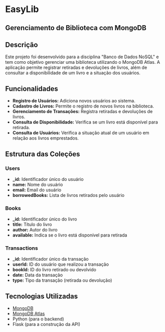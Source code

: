 # EasyLib
## Gerenciamento de Biblioteca com MongoDB

## Descrição

Este projeto foi desenvolvido para a disciplina "Banco de Dados NoSQL" e tem como objetivo gerenciar uma biblioteca utilizando o MongoDB Atlas. A aplicação permite registrar retiradas e devoluções de livros, além de consultar a disponibilidade de um livro e a situação dos usuários.

## Funcionalidades

- **Registro de Usuários:** Adiciona novos usuários ao sistema.
- **Cadastro de Livros:** Permite o registro de novos livros na biblioteca.
- **Gerenciamento de Transações:** Registra retiradas e devoluções de livros.
- **Consulta de Disponibilidade:** Verifica se um livro está disponível para retirada.
- **Consulta de Usuários:** Verifica a situação atual de um usuário em relação aos livros emprestados.

## Estrutura das Coleções

### Users
- **_id:** Identificador único do usuário
- **name:** Nome do usuário
- **email:** Email do usuário
- **borrowedBooks:** Lista de livros retirados pelo usuário

### Books
- **_id:** Identificador único do livro
- **title:** Título do livro
- **author:** Autor do livro
- **available:** Indica se o livro está disponível para retirada

### Transactions
- **_id:** Identificador único da transação
- **userId:** ID do usuário que realizou a transação
- **bookId:** ID do livro retirado ou devolvido
- **date:** Data da transação
- **type:** Tipo da transação (retirada ou devolução)

## Tecnologias Utilizadas

- [MongoDB](https://www.mongodb.com/)
- [MongoDB Atlas](https://www.mongodb.com/cloud/atlas)
- Python (para o backend)
- Flask (para a construção da API)
